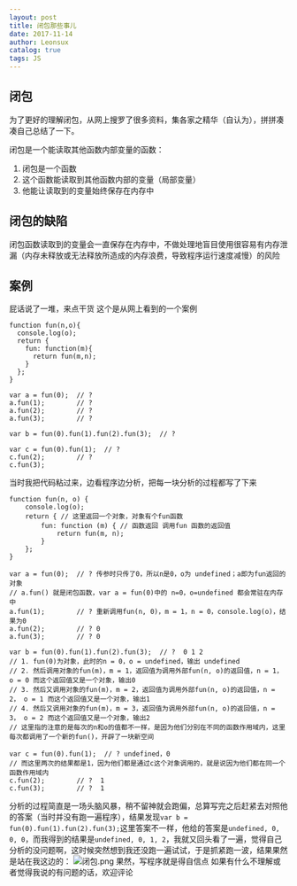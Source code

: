 ```yaml
---
layout: post
title: 闭包那些事儿
date: 2017-11-14
author: Leonsux
catalog: true
tags: JS
---
```


## 闭包
为了更好的理解闭包，从网上搜罗了很多资料，集各家之精华（自认为），拼拼凑凑自己总结了一下。

闭包是一个能读取其他函数内部变量的函数：
1. 闭包是一个函数
2. 这个函数能读取到其他函数内部的变量（局部变量）
3. 他能让读取到的变量始终保存在内存中

## 闭包的缺陷
闭包函数读取到的变量会一直保存在内存中，不做处理地盲目使用很容易有内存泄漏（内存未释放或无法释放所造成的内存浪费，导致程序运行速度减慢）的风险

## 案例
屁话说了一堆，来点干货
这个是从网上看到的一个案例
```
function fun(n,o){
  console.log(o);
  return {
    fun: function(m){
      return fun(m,n);
    }
  };
}

var a = fun(0);  // ?
a.fun(1);        // ?        
a.fun(2);        // ?
a.fun(3);        // ?

var b = fun(0).fun(1).fun(2).fun(3);  // ?

var c = fun(0).fun(1);  // ?
c.fun(2);        // ?
c.fun(3);
```
当时我把代码粘过来，边看程序边分析，把每一块分析的过程都写了下来
```
function fun(n, o) {
    console.log(o);
    return { // 这里返回一个对象，对象有个fun函数
        fun: function (m) { // 函数返回 调用fun 函数的返回值
            return fun(m, n);
        }
    };
}

var a = fun(0);  // ? 传参时只传了0，所以n是0，o为 undefined；a即为fun返回的对象
// a.fun() 就是闭包函数，var a = fun(0)中的 n=0，o=undefined 都会常驻在内存中
a.fun(1);        // ? 重新调用fun(n, 0)，m = 1，n = 0，console.log(o)，结果为0
a.fun(2);        // ? 0
a.fun(3);        // ? 0

var b = fun(0).fun(1).fun(2).fun(3);  // ?  0 1 2
// 1. fun(0)为对象，此时的n = 0，o = undefined，输出 undefined
// 2. 然后调用对象的fun(m)，m = 1，返回值为调用外部fun(n, o)的返回值，n = 1， o = 0 而这个返回值又是一个对象，输出0
// 3. 然后又调用对象的fun(m)，m = 2，返回值为调用外部fun(n, o)的返回值，n = 2， o = 1 而这个返回值又是一个对象，输出1
// 4. 然后又调用对象的fun(m)，m = 3，返回值为调用外部fun(n, o)的返回值，n = 3， o = 2 而这个返回值又是一个对象，输出2
// 这里指的注意的是每次的n和o的值都不一样，是因为他们分别在不同的函数作用域内，这里每次都调用了一个新的fun()，开辟了一块新空间

var c = fun(0).fun(1);  // ? undefined，0
// 而这里两次的结果都是1，因为他们都是通过c这个对象调用的，就是说因为他们都在同一个函数作用域内
c.fun(2);        // ?  1
c.fun(3);        // ?  1
```
分析的过程简直是一场头脑风暴，稍不留神就会跑偏，总算写完之后赶紧去对照他的答案（当时并没有跑一遍程序），结果发现`var b = fun(0).fun(1).fun(2).fun(3);`这里答案不一样，他给的答案是`undefined, 0, 0, 0`，而我得到的结果是`undefined, 0, 1, 2`，我就又回头看了一遍，觉得自己分析的没问题啊，这时候突然想到我还没跑一遍试试，于是抓紧跑一波，结果果然是站在我这边的：
![闭包.png](http://upload-images.jianshu.io/upload_images/3629578-a24ad6153de774ef.png?imageMogr2/auto-orient/strip%7CimageView2/2/w/1240)
果然，写程序就是得自信点
如果有什么不理解或者觉得我说的有问题的话，欢迎评论